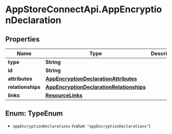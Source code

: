 # AppStoreConnectApi.AppEncryptionDeclaration

## Properties

Name | Type | Description | Notes
------------ | ------------- | ------------- | -------------
**type** | **String** |  | 
**id** | **String** |  | 
**attributes** | [**AppEncryptionDeclarationAttributes**](AppEncryptionDeclarationAttributes.md) |  | [optional] 
**relationships** | [**AppEncryptionDeclarationRelationships**](AppEncryptionDeclarationRelationships.md) |  | [optional] 
**links** | [**ResourceLinks**](ResourceLinks.md) |  | [optional] 



## Enum: TypeEnum


* `appEncryptionDeclarations` (value: `"appEncryptionDeclarations"`)




